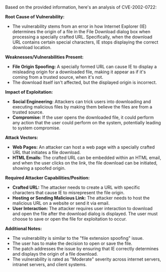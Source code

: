 Based on the provided information, here's an analysis of CVE-2002-0722:

**Root Cause of Vulnerability:**
- The vulnerability stems from an error in how Internet Explorer (IE) determines the origin of a file in the File Download dialog box when processing a specially crafted URL. Specifically, when the download URL contains certain special characters, IE stops displaying the correct download location.

**Weaknesses/Vulnerabilities Present:**
- **File Origin Spoofing:**  A specially formed URL can cause IE to display a misleading origin for a downloaded file, making it appear as if it's coming from a trusted source, when it's not.
- The download itself isn't affected, but the displayed origin is incorrect.

**Impact of Exploitation:**
- **Social Engineering:** Attackers can trick users into downloading and executing malicious files by making them believe the files are from a trusted source.
- **Compromise:** If the user opens the downloaded file, it could perform any action that the user could perform on the system, potentially leading to system compromise.

**Attack Vectors:**
- **Web Pages:** An attacker can host a web page with a specially crafted URL that initiates a file download.
- **HTML Emails:** The crafted URL can be embedded within an HTML email, and when the user clicks on the link, the file download can be initiated, showing a spoofed origin.

**Required Attacker Capabilities/Position:**
- **Crafted URL:** The attacker needs to create a URL with specific characters that cause IE to misrepresent the file origin.
- **Hosting or Sending Malicious Link:** The attacker needs to host the malicious URL on a website or send it via email.
- **User Interaction:** The attacker requires user interaction to download and open the file after the download dialog is displayed.  The user must choose to save or open the file for exploitation to occur.

**Additional Notes:**
- The vulnerability is similar to the "file extension spoofing" issue.
- The user has to make the decision to open or save the file.
- The patch addresses the issue by ensuring that IE correctly determines and displays the origin of a file download.
- The vulnerability is rated as "Moderate" severity across internet servers, intranet servers, and client systems.